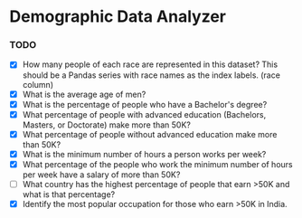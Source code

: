 # Demographic Data Analyzer
### TODO
- [x] How many people of each race are represented in this dataset? This should be a Pandas series with race names as the index labels. (race column)
- [x] What is the average age of men?
- [x] What is the percentage of people who have a Bachelor's degree?
- [x] What percentage of people with advanced education (Bachelors, Masters, or Doctorate) make more than 50K?
- [x] What percentage of people without advanced education make more than 50K?
- [x] What is the minimum number of hours a person works per week?
- [x] What percentage of the people who work the minimum number of hours per week have a salary of more than 50K?
- [ ] What country has the highest percentage of people that earn >50K and what is that percentage?
- [x] Identify the most popular occupation for those who earn >50K in India.
